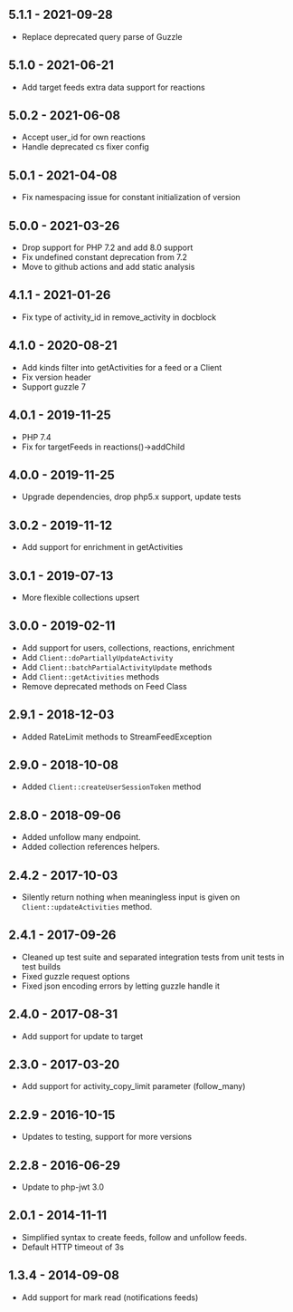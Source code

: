 ## 5.1.1 - 2021-09-28
* Replace deprecated query parse of Guzzle

## 5.1.0 - 2021-06-21
* Add target feeds extra data support for reactions

## 5.0.2 - 2021-06-08
* Accept user_id for own reactions
* Handle deprecated cs fixer config

## 5.0.1 - 2021-04-08
* Fix namespacing issue for constant initialization of version

## 5.0.0 - 2021-03-26
* Drop support for PHP 7.2 and add 8.0 support
* Fix undefined constant deprecation from 7.2
* Move to github actions and add static analysis

## 4.1.1 - 2021-01-26
* Fix type of activity_id in remove_activity in docblock

## 4.1.0 - 2020-08-21
* Add kinds filter into getActivities for a feed or a Client
* Fix version header
* Support guzzle 7

## 4.0.1 - 2019-11-25
* PHP 7.4
* Fix for targetFeeds in reactions()->addChild

## 4.0.0 - 2019-11-25
* Upgrade dependencies, drop php5.x support, update tests

## 3.0.2 - 2019-11-12
* Add support for enrichment in getActivities

## 3.0.1 - 2019-07-13
* More flexible collections upsert

## 3.0.0 - 2019-02-11
* Add support for users, collections, reactions, enrichment
* Add `Client::doPartiallyUpdateActivity`
* Add `Client::batchPartialActivityUpdate` methods
* Add `Client::getActivities` methods
* Remove deprecated methods on Feed Class

## 2.9.1 - 2018-12-03
* Added RateLimit methods to StreamFeedException

## 2.9.0 - 2018-10-08
* Added `Client::createUserSessionToken` method

## 2.8.0 - 2018-09-06
* Added unfollow many endpoint.
* Added collection references helpers.

## 2.4.2 - 2017-10-03
* Silently return nothing when meaningless input is given on `Client::updateActivities` method.

## 2.4.1 - 2017-09-26
* Cleaned up test suite and separated integration tests from unit tests in test builds
* Fixed guzzle request options
* Fixed json encoding errors by letting guzzle handle it

## 2.4.0 - 2017-08-31
* Add support for update to target

## 2.3.0 - 2017-03-20
* Add support for activity_copy_limit parameter (follow_many)

## 2.2.9 - 2016-10-15
* Updates to testing, support for more versions

## 2.2.8 - 2016-06-29
* Update to php-jwt 3.0

## 2.0.1 - 2014-11-11
* Simplified syntax to create feeds, follow and unfollow feeds.
* Default HTTP timeout of 3s

## 1.3.4 - 2014-09-08
* Add support for mark read (notifications feeds)
